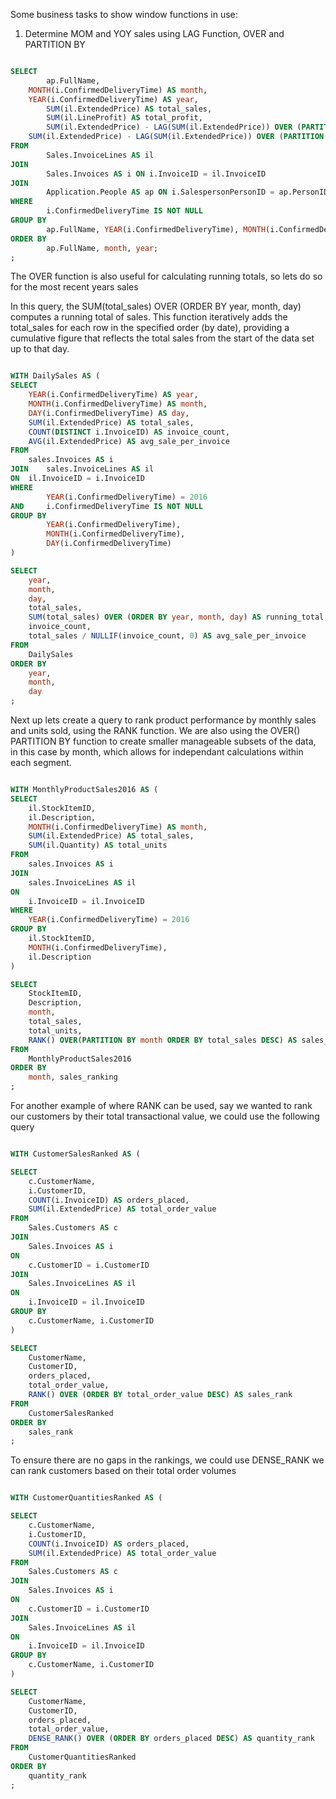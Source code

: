 Some business tasks to show window functions in use: 

1. Determine MOM and YOY sales using LAG Function, OVER and PARTITION BY

```sql

SELECT 
    	ap.FullName,
	MONTH(i.ConfirmedDeliveryTime) AS month,
	YEAR(i.ConfirmedDeliveryTime) AS year,
    	SUM(il.ExtendedPrice) AS total_sales,
    	SUM(il.LineProfit) AS total_profit,
    	SUM(il.ExtendedPrice) - LAG(SUM(il.ExtendedPrice)) OVER (PARTITION BY ap.FullName ORDER BY YEAR(i.ConfirmedDeliveryTime)) AS YoYGrowth,
	SUM(il.ExtendedPrice) - LAG(SUM(il.ExtendedPrice)) OVER (PARTITION BY ap.FullName ORDER BY MONTH(i.ConfirmedDeliveryTime)) AS MoMGrowth
FROM 
    	Sales.InvoiceLines AS il
JOIN 
    	Sales.Invoices AS i ON i.InvoiceID = il.InvoiceID
JOIN 
    	Application.People AS ap ON i.SalespersonPersonID = ap.PersonID
WHERE
    	i.ConfirmedDeliveryTime IS NOT NULL
GROUP BY 
    	ap.FullName, YEAR(i.ConfirmedDeliveryTime), MONTH(i.ConfirmedDeliveryTime)
ORDER BY 
    	ap.FullName, month, year;
;

```

The OVER function is also useful for calculating running totals, so lets do so for the most recent years sales 

In this query, the SUM(total_sales) OVER (ORDER BY year, month, day) computes a running total of sales. This function iteratively adds the total_sales for each row in the specified order (by date), providing a cumulative figure that reflects the total sales from the start of the data set up to that day.

```sql

WITH DailySales AS (
SELECT 
	YEAR(i.ConfirmedDeliveryTime) AS year,
	MONTH(i.ConfirmedDeliveryTime) AS month,
	DAY(i.ConfirmedDeliveryTime) AS day,
	SUM(il.ExtendedPrice) AS total_sales,
	COUNT(DISTINCT i.InvoiceID) AS invoice_count,
	AVG(il.ExtendedPrice) AS avg_sale_per_invoice
FROM
  	sales.Invoices AS i
JOIN 	sales.InvoiceLines AS il
ON 	il.InvoiceID = i.InvoiceID
WHERE
    	YEAR(i.ConfirmedDeliveryTime) = 2016
AND 	i.ConfirmedDeliveryTime IS NOT NULL 
GROUP BY 
    	YEAR(i.ConfirmedDeliveryTime),
    	MONTH(i.ConfirmedDeliveryTime),
    	DAY(i.ConfirmedDeliveryTime)
)

SELECT 
	year,
	month,
	day,
	total_sales,
	SUM(total_sales) OVER (ORDER BY year, month, day) AS running_total,
	invoice_count,
	total_sales / NULLIF(invoice_count, 0) AS avg_sale_per_invoice
FROM
  	DailySales
ORDER BY
	year,
	month,
	day
;

```

Next up lets create a query to rank product performance by monthly sales and units sold, using the RANK function. 
We are also using the OVER() PARTITION BY function to create smaller manageable subsets of the data, in this case by month, which allows for independant calculations within each segment.

```sql

WITH MonthlyProductSales2016 AS (
SELECT
	il.StockItemID,
	il.Description,
	MONTH(i.ConfirmedDeliveryTime) AS month,
	SUM(il.ExtendedPrice) AS total_sales,
	SUM(il.Quantity) AS total_units
FROM 
	sales.Invoices AS i
JOIN
	sales.InvoiceLines AS il
ON
	i.InvoiceID = il.InvoiceID
WHERE 
	YEAR(i.ConfirmedDeliveryTime) = 2016
GROUP BY 
	il.StockItemID,
	MONTH(i.ConfirmedDeliveryTime),
	il.Description
)

SELECT 
	StockItemID,
	Description,
	month,
	total_sales,
	total_units,
	RANK() OVER(PARTITION BY month ORDER BY total_sales DESC) AS sales_ranking
FROM
	MonthlyProductSales2016
ORDER BY
	month, sales_ranking
;

```

For another example of where RANK can be used, say we wanted to rank our customers by their total transactional value, we could use the following query

```sql

WITH CustomerSalesRanked AS (

SELECT 
	c.CustomerName,
	i.CustomerID,
	COUNT(i.InvoiceID) AS orders_placed,
	SUM(il.ExtendedPrice) AS total_order_value
FROM
	Sales.Customers AS c
JOIN
	Sales.Invoices AS i
ON
	c.CustomerID = i.CustomerID
JOIN
	Sales.InvoiceLines AS il
ON
	i.InvoiceID = il.InvoiceID
GROUP BY
	c.CustomerName, i.CustomerID
)

SELECT 
	CustomerName,
	CustomerID,
	orders_placed,
	total_order_value,
	RANK() OVER (ORDER BY total_order_value DESC) AS sales_rank
FROM
	CustomerSalesRanked
ORDER BY
	sales_rank
;

```

To ensure there are no gaps in the rankings, we could use DENSE_RANK we can rank customers based on their total order volumes

```sql

WITH CustomerQuantitiesRanked AS (

SELECT 
	c.CustomerName,
	i.CustomerID,
	COUNT(i.InvoiceID) AS orders_placed,
	SUM(il.ExtendedPrice) AS total_order_value
FROM
	Sales.Customers AS c
JOIN
	Sales.Invoices AS i
ON
	c.CustomerID = i.CustomerID
JOIN
	Sales.InvoiceLines AS il
ON
	i.InvoiceID = il.InvoiceID
GROUP BY
	c.CustomerName, i.CustomerID
)

SELECT 
	CustomerName,
	CustomerID,
	orders_placed,
	total_order_value,
	DENSE_RANK() OVER (ORDER BY orders_placed DESC) AS quantity_rank
FROM
	CustomerQuantitiesRanked
ORDER BY
	quantity_rank
;

```
